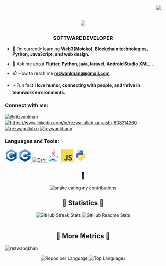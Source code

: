 <img align="right" src="https://visitor-badge.laobi.icu/badge?page_id=salesp07.salesp07" />

<h1 align="center">
    <img src="https://readme-typing-svg.herokuapp.com/?font=Lobster&size=35&center=true&vCenter=true&width=500&height=70&duration=4000&lines=Hi+There!+👋;+I'm+Rezwanullah+Khan+QURAISHI!;" />
</h1>
<h3 align="center"> SOFTWARE DEVELOPER</h3>






- 🌱 I’m currently learning  **Web3(Motoko), Blockchain technologies, Python, JavaScript, and web design.**

- 💬 Ask me about **Flutter, Python, java, laravel, Android Studio XML...**

- 📫 How to reach me **rezwankhanq@gmail.com**

- ⚡ Fun fact **I love humor, connecting with people, and thrive in teamwork environments.**

<h3 align="left">Connect with me:</h3>
<p align="left">
<a href="https://twitter.com/@riizvankhan" target="blank"><img align="center" src="https://raw.githubusercontent.com/rahuldkjain/github-profile-readme-generator/master/src/images/icons/Social/twitter.svg" alt="@riizvankhan" height="30" width="40" /></a>
<a href="https://linkedin.com/in/rezwanullah-quraishi-608314260" target="blank"><img align="center" src="https://raw.githubusercontent.com/rahuldkjain/github-profile-readme-generator/master/src/images/icons/Social/linked-in-alt.svg" alt="https://www.linkedin.com/in/rezwanullah-quraishi-608314260" height="30" width="40" /></a>
<a href="https://fb.com/rezwanullah.q" target="blank"><img align="center" src="https://raw.githubusercontent.com/rahuldkjain/github-profile-readme-generator/master/src/images/icons/Social/facebook.svg" alt="rezwanullah.q" height="30" width="40" /></a>
<a href="https://instagram.com/rezwankhanq" target="blank"><img align="center" src="https://raw.githubusercontent.com/rahuldkjain/github-profile-readme-generator/master/src/images/icons/Social/instagram.svg" alt="rezwankhanq" height="30" width="40" /></a>
</p>

<h3 align="left">Languages and Tools:</h3>
<p align="left"> 
  <a href="https://www.cprogramming.com/" target="_blank" rel="noreferrer">
    <img src="https://raw.githubusercontent.com/devicons/devicon/master/icons/c/c-original.svg" alt="C" width="40" height="40"/>
  </a> 
  <a href="https://www.w3schools.com/cpp/" target="_blank" rel="noreferrer">
    <img src="https://raw.githubusercontent.com/devicons/devicon/master/icons/cplusplus/cplusplus-original.svg" alt="C++" width="40" height="40"/>
  </a> 
  <a href="https://dart.dev" target="_blank" rel="noreferrer">
    <img src="https://www.vectorlogo.zone/logos/dartlang/dartlang-icon.svg" alt="Dart" width="40" height="40"/>
  </a> 
  <a href="https://www.java.com" target="_blank" rel="noreferrer">
    <img src="https://raw.githubusercontent.com/devicons/devicon/master/icons/java/java-original.svg" alt="Java" width="40" height="40"/>
  </a> 
  <a href="https://developer.mozilla.org/en-US/docs/Web/JavaScript" target="_blank" rel="noreferrer">
    <img src="https://raw.githubusercontent.com/devicons/devicon/master/icons/javascript/javascript-original.svg" alt="JavaScript" width="40" height="40"/>
  </a> 
  <a href="https://www.python.org" target="_blank" rel="noreferrer">
    <img src="https://raw.githubusercontent.com/devicons/devicon/master/icons/python/python-original.svg" alt="Python" width="40" height="40"/>
  </a>

</p>


<!-- This is a comment in the README file -->


<div align="center">
  <h2>🐍</h2>

  <img alt="snake eating my contributions" src="https://raw.githubusercontent.com/rezwanqkhan/rezwanqkhan/output/github-contribution-grid-snake.svg" />
</div>

<h2 align="center">🎉 Statistics 🎉</h2>

<div align="center">
  <img width="390" src="https://github-readme-streak-stats.herokuapp.com/?user=rezwanqkhan&hide=HTML&langs_count=8&layout=compact&theme=react&border_radius=10&size_weight=0.5&count_weight=0.5&exclude_repo=github-readme-stats" alt="GitHub Streak Stats"/>
  <img width="390" src="https://github-readme-stats.vercel.app/api?username=rezwanqkhan&count_private=true&show_icons=true&theme=react&rank_icon=github&border_radius=10" alt="GitHub Readme Stats" />
</div>

<br/>

<h2 align="center">🚀 More Metrics 🚀</h2>
  <p align="left"> <img src="https://komarev.com/ghpvc/?username=rezwanqkhan&label=Profile%20views&color=0e75b6&style=flat" alt="rezwanqkhan" /> </p>

<div align="center">
  <img width="390" align="center"  src="https://github-profile-summary-cards.vercel.app/api/cards/repos-per-language?username=rezwanqkhan&layout=compact&theme=react&border_radius=10&langs_count=10" alt="Repos per Language" />
    <img width=390 align="center" src="https://github-readme-stats.vercel.app/api/top-langs/?username=rezwanqkhan&layout=compact&theme=react&border_radius=10&langs_count=10" alt="Top Languages" />
</div>





